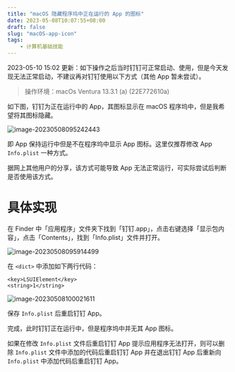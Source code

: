 ```yaml
---
title: "macOS 隐藏程序坞中正在运行的 App 的图标"
date: 2023-05-08T10:07:55+08:00
draft: false
slug: "macOS-app-icon"
tags:
    - 计算机基础技能
---
```


2023-05-10 15:02 更新：如下操作之后当时钉钉可正常启动、使用，但是今天发现无法正常启动，不建议再对钉钉使用以下方式（其他 App 暂未尝试）。

> 操作环境：macOs Ventura 13.3.1 (a) (22E772610a)

如下图，钉钉为正在运行中的 App，其图标显示在 macOS 程序坞中，但是我希望将其图标隐藏。

![image-20230508095242443](https://waringhu-md-img-oss.oss-cn-hangzhou.aliyuncs.com/md-img/image-20230508095242443.png)

即 App 保持运行中但是不在程序坞中显示 App 图标。这里仅推荐修改 App `Info.plist` 一种方式。

据网上其他用户的分享，该方式可能导致 App 无法正常运行，可实际尝试后判断是否使用该方式。

# 具体实现

在 Finder 中「应用程序」文件夹下找到「钉钉.app」，点击右键选择「显示包内容」，点击「Contents」，找到「Info.plist」文件并打开。

![image-20230508095914499](https://waringhu-md-img-oss.oss-cn-hangzhou.aliyuncs.com/md-img/image-20230508095914499.png)

在 `<dict>` 中添加如下两行代码：

```
<key>LSUIElement</key>
<string>1</string>
```

![image-20230508100021611](https://waringhu-md-img-oss.oss-cn-hangzhou.aliyuncs.com/md-img/image-20230508100021611.png)

保存 `Info.plist` 后重启钉钉 App。

完成，此时钉钉正在运行中，但是程序坞中并无其 App 图标。

如果在修改 `Info.plist` 文件后重启钉钉 App 提示应用程序无法打开，则可以删除 `Info.plist` 文件中添加的代码后重启钉钉 App 并在退出钉钉 App 后重新向 `Info.plist` 中添加代码后重启钉钉 App。